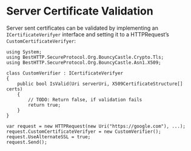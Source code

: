 # Server Certificate Validation
Server sent certificates can be validated by implementing an `ICertificateVerifyer` interface and setting it to a HTTPRequest’s `CustomCertificateVerifyer`:

```language-csharp
using System;
using BestHTTP.SecureProtocol.Org.BouncyCastle.Crypto.Tls;
using BestHTTP.SecureProtocol.Org.BouncyCastle.Asn1.X509;

class CustomVerifier : ICertificateVerifyer
{
	public bool IsValid(Uri serverUri, X509CertificateStructure[] certs)
	{
		// TODO: Return false, if validation fails
   		return true;
	}
}

var request = new HTTPRequest(new Uri("https://google.com"), ...);
request.CustomCertificateVerifyer = new CustomVerifier();
request.UseAlternateSSL = true;
request.Send();
```
